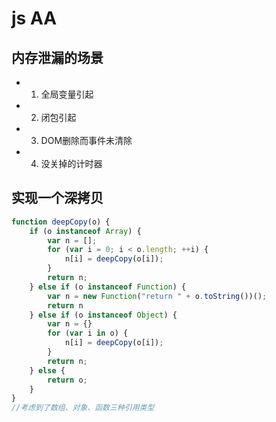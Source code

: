 # js AA

## 内存泄漏的场景 <i class="el-icon-question"></i>
<i class="el-icon-success"></i>
- 1. 全局变量引起
- 2. 闭包引起
- 3. DOM删除而事件未清除
- 4. 没关掉的计时器

## 实现一个深拷贝 <i class="el-icon-question"></i>
<i class="el-icon-success"></i>
```js
function deepCopy(o) {
    if (o instanceof Array) {
        var n = [];
        for (var i = 0; i < o.length; ++i) {
            n[i] = deepCopy(o[i]);
        }
        return n;
    } else if (o instanceof Function) {
        var n = new Function("return " + o.toString())();
        return n
    } else if (o instanceof Object) {
        var n = {}
        for (var i in o) {
            n[i] = deepCopy(o[i]);
        }
        return n;
    } else {
        return o;
    }
}
//考虑到了数组、对象、函数三种引用类型
```





